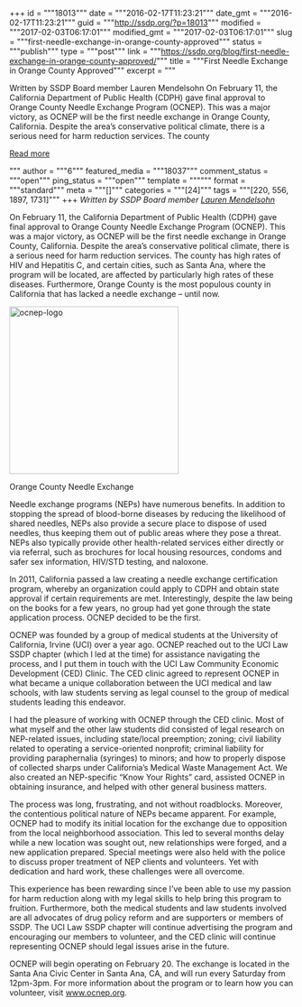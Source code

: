 +++
id = """18013"""
date = """2016-02-17T11:23:21"""
date_gmt = """2016-02-17T11:23:21"""
guid = """http://ssdp.org/?p=18013"""
modified = """2017-02-03T06:17:01"""
modified_gmt = """2017-02-03T06:17:01"""
slug = """first-needle-exchange-in-orange-county-approved"""
status = """publish"""
type = """post"""
link = """https://ssdp.org/blog/first-needle-exchange-in-orange-county-approved/"""
title = """First Needle Exchange in Orange County Approved"""
excerpt = """<p>Written by SSDP Board member Lauren Mendelsohn On February 11, the California Department of Public Health (CDPH) gave final approval to Orange County Needle Exchange Program (OCNEP). This was a major victory, as OCNEP will be the first needle exchange in Orange County, California. Despite the area’s conservative political climate, there is a serious need for harm reduction services. The county</p>
<div class="h10"></div>
<p><a class="more-link2 flat" href="https://ssdp.org/blog/first-needle-exchange-in-orange-county-approved/">Read more</a></p>
"""
author = """6"""
featured_media = """18037"""
comment_status = """open"""
ping_status = """open"""
template = """"""
format = """standard"""
meta = """[]"""
categories = """[24]"""
tags = """[220, 556, 1897, 1731]"""
+++
<em>Written by SSDP Board member <a href="http://ssdp.org/about/board/lauren-mendelsohn/">Lauren Mendelsohn</a></em>

On February 11, the California Department of Public Health (CDPH) gave final approval to Orange County Needle Exchange Program (OCNEP). This was a major victory, as OCNEP will be the first needle exchange in Orange County, California. Despite the area’s conservative political climate, there is a serious need for harm reduction services. The county has high rates of HIV and Hepatitis C, and certain cities, such as Santa Ana, where the program will be located, are affected by particularly high rates of these diseases. Furthermore, Orange County is the most populous county in California that has lacked a needle exchange &#8211; until now.

<div id="attachment_18037" style="width: 310px" class="wp-caption alignright"><a href="http://ocnep.org/" rel="attachment wp-att-18037"><img class="wp-image-18037 size-medium" src="http://ssdp.org/assets/ocnep-logo-300x297.png" alt="ocnep-logo" width="300" height="297" /></a><p class="wp-caption-text">Orange County Needle Exchange</p></div>

Needle exchange programs (NEPs) have numerous benefits. In addition to stopping the spread of blood-borne diseases by reducing the likelihood of shared needles, NEPs also provide a secure place to dispose of used needles, thus keeping them out of public areas where they pose a threat. NEPs also typically provide other health-related services either directly or via referral, such as brochures for local housing resources, condoms and safer sex information, HIV/STD testing, and naloxone.

In 2011, California passed a law creating a needle exchange certification program, whereby an organization could apply to CDPH and obtain state approval if certain requirements are met. Interestingly, despite the law being on the books for a few years, no group had yet gone through the state application process. OCNEP decided to be the first.

OCNEP was founded by a group of medical students at the University of California, Irvine (UCI) over a year ago. OCNEP reached out to the UCI Law SSDP chapter (which I led at the time) for assistance navigating the process, and I put them in touch with the UCI Law Community Economic Development (CED) Clinic. The CED clinic agreed to represent OCNEP in what became a unique collaboration between the UCI medical and law schools, with law students serving as legal counsel to the group of medical students leading this endeavor.

I had the pleasure of working with OCNEP through the CED clinic. Most of what myself and the other law students did consisted of legal research on NEP-related issues, including state/local preemption; zoning; civil liability related to operating a service-oriented nonprofit; criminal liability for providing paraphernalia (syringes) to minors; and how to properly dispose of collected sharps under California’s Medical Waste Management Act. We also created an NEP-specific “Know Your Rights” card, assisted OCNEP in obtaining insurance, and helped with other general business matters.

The process was long, frustrating, and not without roadblocks. Moreover, the contentious political nature of NEPs became apparent. For example, OCNEP had to modify its initial location for the exchange due to opposition from the local neighborhood association. This led to several months delay while a new location was sought out, new relationships were forged, and a new application prepared. Special meetings were also held with the police to discuss proper treatment of NEP clients and volunteers. Yet with dedication and hard work, these challenges were all overcome.

This experience has been rewarding since I’ve been able to use my passion for harm reduction along with my legal skills to help bring this program to fruition. Furthermore, both the medical students and law students involved are all advocates of drug policy reform and are supporters or members of SSDP. The UCI Law SSDP chapter will continue advertising the program and encouraging our members to volunteer, and the CED clinic will continue representing OCNEP should legal issues arise in the future.

OCNEP will begin operating on February 20. The exchange is located in the Santa Ana Civic Center in Santa Ana, CA, and will run every Saturday from 12pm-3pm. For more information about the program or to learn how you can volunteer, visit <a href="http://www.ocnep.org" target="_blank">www.ocnep.org</a>.
